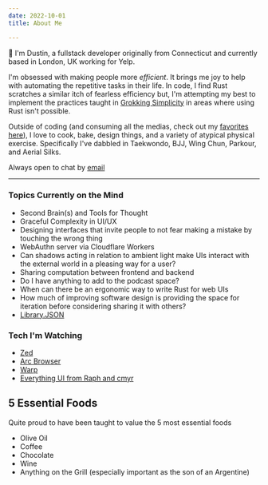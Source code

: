```yaml
---
date: 2022-10-01
title: About Me

---
```


:wave: I'm Dustin, a fullstack developer originally from Connecticut and currently based in London, UK working for Yelp.

I'm obsessed with making people more _efficient_. It brings me joy to help with automating the repetitive tasks in their life. In code, I find Rust scratches a similar itch of fearless efficiency but, I'm attempting my best to implement the practices taught in [Grokking Simplicity](https://www.manning.com/books/grokking-simplicity) in areas where using Rust isn't possible.

Outside of coding (and consuming all the medias, check out my [favorites here](/library)), I love to cook, bake, design things, and a variety of atypical physical exercise. Specifically I've dabbled in Taekwondo, BJJ, Wing Chun, Parkour, and Aerial Silks.

Always open to chat by [email](mailto:helloweb@knopoff.dev)

---

### Topics Currently on the Mind

- Second Brain(s) and Tools for Thought
- Graceful Complexity in UI/UX
- Designing interfaces that invite people to not fear making a mistake by touching the wrong thing
- WebAuthn server via Cloudflare Workers
- Can shadows acting in relation to ambient light make UIs interact with the external world in a pleasing way for a user?
- Sharing computation between frontend and backend
- Do I have anything to add to the podcast space?
- When can there be an ergonomic way to write Rust for web UIs
- How much of improving software design is providing the space for iteration before considering sharing it with others?
- [Library.JSON](https://tomcritchlow.com/2020/04/15/library-json/)


### Tech I'm Watching

- [Zed](https://zed.dev)
- [Arc Browser](https://arc.net)
- [Warp](https://warp.dev)
- [Everything UI from Raph and cmyr](https://raphlinus.github.io)


## 5 Essential Foods

Quite proud to have been taught to value the 5 most essential foods

- Olive Oil
- Coffee
- Chocolate
- Wine
- Anything on the Grill (especially important as the son of an Argentine)